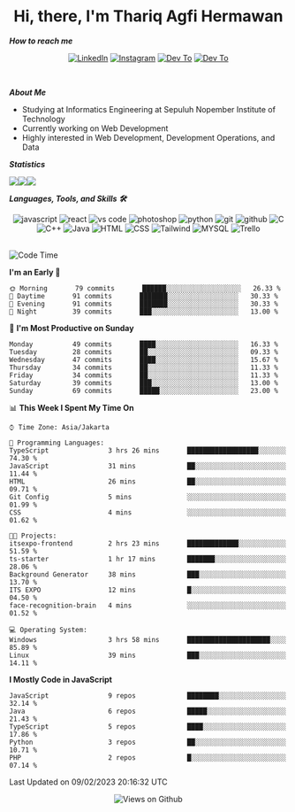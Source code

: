 <div align="center">
  <h1>Hi, there, I'm Thariq Agfi Hermawan</h1>
</div>


***How to reach me***
<p align='center'>
   <a href="https://www.linkedin.com/in/thariqagfihermawan" target="_blank"><img src="https://img.shields.io/badge/LinkedIn-0077B5?style=for-the-badge&logo=linkedin&logoColor=white" alt="LinkedIn"></a>
   <a href="https://www.instagram.com/thoriqagfi" target="_blank"><img src="https://img.shields.io/badge/Instagram-E4405F?style=for-the-badge&logo=instagram&logoColor=white" alt="Instagram"></a>
   <a href="https://medium.com/@thoriq.aghfi60" target="_blank"><img src="https://img.shields.io/badge/Medium-12100E?style=for-the-badge&logo=medium&logoColor=white" alt="Dev To"></a>
   <a href="https://linktr.ee/thoriqagfi" target="_blank"><img src="https://img.shields.io/badge/linktree-1de9b6?style=for-the-badge&logo=linktree&logoColor=white" alt="Dev To"></a>
</p>

<br>

***About Me***
- Studying at Informatics Engineering at Sepuluh Nopember Institute of Technology
- Currently working on Web Development
- Highly interested in Web Development, Development Operations, and Data

***Statistics***

<!-- [![GitHub Streak](http://github-readme-streak-stats.herokuapp.com?user=thoriqagfi&theme=dark)](https://git.io/streak-stats) -->

<div align="center">
  <div style="display: flex;">
    <img src="http://github-readme-streak-stats.herokuapp.com?user=thoriqagfi&theme=chartreuse-dark"/>
    <img src="https://github-readme-stats.vercel.app/api/top-langs/?username=thoriqagfi&layout=compact&&theme=chartreuse-dark&langs_count=8)](https://github.com/thoriqagfi"/>
    <img src="https://github-readme-stats.vercel.app/api?username=thoriqagfi&show_icons=true&theme=chartreuse-dark"/>
  </div>
</div>

<!-- [![Top Langs](https://github-readme-stats.vercel.app/api/top-langs/?username=thoriqagfi&layout=compact&&theme=chartreuse-dark&langs_count=8)](https://github.com/thoriqagfi)
< ![Agfi's GitHub stats](https://github-readme-stats.vercel.app/api?username=thoriqagfi&show_icons=true&theme=chartreuse-dark) -->

***Languages, Tools, and Skills 🛠***

  <div align="center">
    <img src="https://img.shields.io/badge/JavaScript-F7DF1E?style=for-the-badge&logo=javascript&logoColor=black" alt="javascript" />
    <img src="https://img.shields.io/badge/React-61DAFB?style=for-the-badge&logo=react&logoColor=black" alt="react" />
    <img src="https://img.shields.io/badge/vs%20code-007ACC?style=for-the-badge&logo=visual%20studio%20code&logoColor=white" alt="vs code" />
    <img src="https://img.shields.io/badge/adobe%20photoshop-31A8FF?style=for-the-badge&logo=adobe%20photoshop&logoColor=white" alt="photoshop" />
    <img src="https://img.shields.io/badge/python-3776AB?style=for-the-badge&logo=python&logoColor=white" alt="python" />
    <img src="https://img.shields.io/badge/Git-F05032?style=for-the-badge&logo=git&logoColor=white" alt="git" />
    <img src="https://img.shields.io/badge/GitHub-100000?style=for-the-badge&logo=github&logoColor=white" alt="github" />
    <img src="https://img.shields.io/badge/c-%2300599C.svg?style=for-the-badge&logo=c&logoColor=white" alt="C" />
    <img src="https://img.shields.io/badge/c++-%2300599C.svg?style=for-the-badge&logo=c%2B%2B&logoColor=white" alt="C++" />
    <img src="https://img.shields.io/badge/Java-ED8B00?style=for-the-badge&logo=java&logoColor=white" alt="Java"/>
    <img src="https://img.shields.io/badge/HTML5-E34F26?style=for-the-badge&logo=html5&logoColor=white" alt="HTML" />
    <img src="https://img.shields.io/badge/CSS-239120?&style=for-the-badge&logo=css3&logoColor=white" alt ="CSS" />
    <img src="https://img.shields.io/badge/tailwindcss-%2338B2AC.svg?style=for-the-badge&logo=tailwind-css&logoColor=white" alt="Tailwind" />
    <img src="https://img.shields.io/badge/MySQL-00000F?style=for-the-badge&logo=mysql&logoColor=white" alt="MYSQL" />
    <img src="https://img.shields.io/badge/Trello-%23026AA7.svg?style=for-the-badge&logo=Trello&logoColor=white" alt="Trello" />
  </div><br>

<!--START_SECTION:waka-->
![Code Time](http://img.shields.io/badge/Code%20Time-121%20hrs-blue)

**I'm an Early 🐤** 

```text
🌞 Morning       79 commits       ██████░░░░░░░░░░░░░░░░░░░   26.33 % 
🌆 Daytime       91 commits       ███████░░░░░░░░░░░░░░░░░░   30.33 % 
🌃 Evening       91 commits       ███████░░░░░░░░░░░░░░░░░░   30.33 % 
🌙 Night         39 commits       ███░░░░░░░░░░░░░░░░░░░░░░   13.00 % 

```
📅 **I'm Most Productive on Sunday** 

```text
Monday          49 commits       ████░░░░░░░░░░░░░░░░░░░░░   16.33 % 
Tuesday         28 commits       ██░░░░░░░░░░░░░░░░░░░░░░░   09.33 % 
Wednesday       47 commits       ████░░░░░░░░░░░░░░░░░░░░░   15.67 % 
Thursday        34 commits       ██░░░░░░░░░░░░░░░░░░░░░░░   11.33 % 
Friday          34 commits       ██░░░░░░░░░░░░░░░░░░░░░░░   11.33 % 
Saturday        39 commits       ███░░░░░░░░░░░░░░░░░░░░░░   13.00 % 
Sunday          69 commits       █████░░░░░░░░░░░░░░░░░░░░   23.00 % 

```


📊 **This Week I Spent My Time On** 

```text
⌚︎ Time Zone: Asia/Jakarta

💬 Programming Languages: 
TypeScript               3 hrs 26 mins       ██████████████████░░░░░░░   74.30 % 
JavaScript               31 mins             ██░░░░░░░░░░░░░░░░░░░░░░░   11.44 % 
HTML                     26 mins             ██░░░░░░░░░░░░░░░░░░░░░░░   09.71 % 
Git Config               5 mins              ░░░░░░░░░░░░░░░░░░░░░░░░░   01.99 % 
CSS                      4 mins              ░░░░░░░░░░░░░░░░░░░░░░░░░   01.62 % 

🐱‍💻 Projects: 
itsexpo-frontend         2 hrs 23 mins       █████████████░░░░░░░░░░░░   51.59 % 
ts-starter               1 hr 17 mins        ███████░░░░░░░░░░░░░░░░░░   28.06 % 
Background Generator     38 mins             ███░░░░░░░░░░░░░░░░░░░░░░   13.70 % 
ITS EXPO                 12 mins             █░░░░░░░░░░░░░░░░░░░░░░░░   04.50 % 
face-recognition-brain   4 mins              ░░░░░░░░░░░░░░░░░░░░░░░░░   01.52 % 

💻 Operating System: 
Windows                  3 hrs 58 mins       █████████████████████░░░░   85.89 % 
Linux                    39 mins             ███░░░░░░░░░░░░░░░░░░░░░░   14.11 % 

```

**I Mostly Code in JavaScript** 

```text
JavaScript               9 repos             ████████░░░░░░░░░░░░░░░░░   32.14 % 
Java                     6 repos             █████░░░░░░░░░░░░░░░░░░░░   21.43 % 
TypeScript               5 repos             ████░░░░░░░░░░░░░░░░░░░░░   17.86 % 
Python                   3 repos             ██░░░░░░░░░░░░░░░░░░░░░░░   10.71 % 
PHP                      2 repos             █░░░░░░░░░░░░░░░░░░░░░░░░   07.14 % 

```



 Last Updated on 09/02/2023 20:16:32 UTC
<!--END_SECTION:waka-->

<div align="center">
<img src="https://komarev.com/ghpvc/?username=thoriqagfi&color=blue" alt="Views on Github" />
</div>